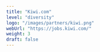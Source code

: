 ```yaml
---
title: "Kiwi.com"
level: "diversity"
logo: "/images/partners/kiwi.png"
webUrl: "https://jobs.kiwi.com/"
weight: 3
draft: false
---
```

